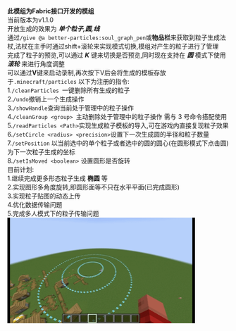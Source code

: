 **此模组为Fabric接口开发的模组**\
当前版本为v1.1.0\
开放生成的效果为 ***单个粒子,圆,线***\
通过`/give @a better-particles:soul_graph_pen`或**物品栏**来获取到粒子生成法杖,法杖在主手时通过shift+滚轮来实现模式切换,模组对产生的粒子进行了管理\
完成了粒子的预览,可以通过 _**K**_ 键来切换是否预览,同时现在支持在 _**圆**_ 模式下使用 _**滚轮**_ 来进行角度调整\
可以通过**V**键来启动录制,再次按下V后会将生成的模板存放于`.minecraft/particles`
以下为注册的指令:\
1.`/cleanParticles `一键删除所有生成的粒子\
2.`/undo`撤销上一个生成操作\
3.`/showHandle`查询当前处于管理中的粒子操作\
4.`/cleanGroup <group> `主动删除处于管理中的粒子操作 需与 3 号命令搭配使用\
5.`/readParticles <Path>`实现生成粒子模板的导入,可在游戏内直接复现粒子效果\
6.`/setCircle <radius> <precision>`设置下一次生成圆的半径和粒子数量\
7.`/setPosition` 以当前选中的单个粒子或者选中的圆的圆心(在圆形模式下点击圆)为下一次粒子生成的坐标\
8.`/setIsMoved <boolean>` 设置圆形是否旋转\
目前计划:\
1.继续完成更多形态粒子生成 **椭圆** 等\
2.实现图形多角度旋转,即圆形面等不只在水平平面(已完成圆形)\
3.实现粒子贴图的动态上传\
4.优化数据传输问题\
5.完成多人模式下的粒子传输问题\
![演示](docs/image/v1.1.0.gif)
